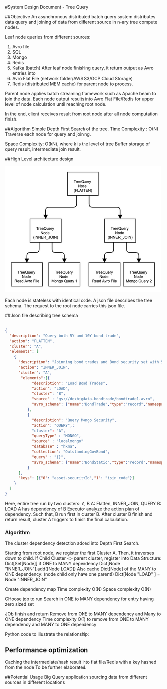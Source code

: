 #System Design Document - Tree Query

##Objective
An asynchronous distributed batch query system distributes data query and joining of data from different source in n-ary tree compute nodes.<br>

Leaf node queries from different sources:<br>
1. Avro file
2. SQL
3. Mongo
4. Redis
5. Kafka (batch)
After leaf node finishing query, it return output as Avro entries into 
1. Avro Flat File (network folder/AWS S3/GCP Cloud Storage)
2. Redis (distributed MEM cache)
for parent node to process.

Parent node applies batch streaming framework such as Apache beam to join the data.
Each node output results into Avro Flat File/Redis for upper level of node calculation until reaching root node. 

In the end, client receives result from root node after all node computation finish.

##Algorithm
Simple Depth First Search of the tree.
Time Complexity : O(N)
Traverse each node for query and joining.

Space Complexity: O(kN), where k is the level of tree
Buffer storage of query result, intermediate join result.

##High Level architecture design

![High level architecture](resource/TreeQueryArchitecture.png)

Each node is stateless with identical code.
A json file describes the tree schema.
The request to the root node carries this json file.

##Json file describing tree schema

```Json

{
  "description": "Query both 5Y and 10Y bond trade",
  "action": "FLATTEN",
  "cluster": "A",
  "elements": [
    {
      "description": "Joinning bond trades and Bond security set with 5Y tenor",
      "action": "INNER_JOIN",
      "cluster": "A",
       "elements":[{
            "description": "Load Bond Trades",
            "action": "LOAD",
            "cluster": "B",
            "source" : "gs://dexbigdata-bondtrade/bondtrade1.avro",
            "avro_schema": {"name":"BondTrade","type":"record","namespace":"io.exp.security.model.avro","fields":[{"name":"id","type":"string"},{"name":"cust","type":"string"},{"name":"tradeDate","type":"string"},{"name":"tradeType","type":"string"},{"name":"timestamp","type":"long","logicalType":"time-millis"},{"name":"asset","type":{"name":"Asset","type":"record","fields":[{"name":"securityId","type":"string"},{"name":"notional","type":"double"},{"name":"price","type":"double"},{"name":"currency","type":"string"},{"name":"bidask","type":{"name":"BidAsk","type":"enum","symbols":["BID","ASK"]}}]}}]}
          },
          {
            "description": "Query Mongo Security",
            "action": "QUERY",:
            "cluster": "A",
            "queryType" : "MONGO",
            "source" : "localmongo",
            "database" : "hkma",
            "collection": "OutstandingGovBond",
            "query" : "{}",
            "avro_schema": {"name":"BondStatic","type":"record","namespace":"io.exp.security.model.avro","fields":[{"name":"expected_maturity_date","type":"string"},{"name":"original_maturity","type":"string"},{"name":"issue_number","type":"string"},{"name":"isin_code","type":"string"},{"name":"stock_code","type":"string"},{"name":"coupon","type":"double"},{"name":"outstanding_size","type":"double"},{"name":"institutional_retail","type":"string"},{"name":"fixfloat","type":{"name":"FixFloat","type":"enum","symbols":["FIX","FLOAT"]}}]}
          }
      ],
      "keys": [{"0": "asset.securityId","1": "isin_code"}]
    }
  ]
}

```
Here, entire tree run by two clusters: A, B
A: Flatten, INNER_JOIN, QUERY
B: LOAD
A has dependency of B
Executor analyze the action plan of dependency.
Such that, B run first in cluster B.
After cluster B finish and return result,
cluster A triggers to finish the final calculation.

### Algorithm
The cluster dependency detection added into Depth First Search.

Starting from root node, we register the first Cluster A.
Then, it traverses down to child.
If Child Cluster <> parent cluster, 
register into Data Structure: Dict[Set[Node]] if ONE to MANY dependency
Dict[Node "INNER_JOIN"].add([Node LOAD])
Also cache Dict[Node] of the MANY to ONE dependency: (node child only have one parent!)
Dict[Node "LOAD" ] = Node "INNER_JOIN"

Create dependency map
Time complexity O(N)
Space complexity O(N)

CHoose job to run
Search in ONE to MANY dependency for entry having zero sized set

JOb finish and return
Remove from ONE to MANY dependency and Many to ONE dependency 
Time complexity O(1) to remove from ONE to MANY dependency and MANY to ONE dependency

Python code to illustrate the relationship:


## Performance optimization
Caching the intermediate/hash result into flat file/Redis with a key hashed from the node
To be further elaborated.

##Potential Usage
Big Query application sourcing data from different sources in different locations
